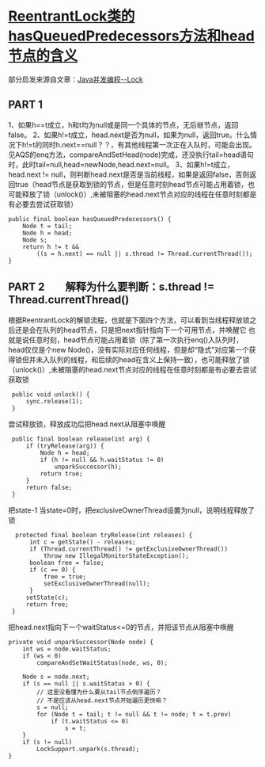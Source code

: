 # [ReentrantLock类的hasQueuedPredecessors方法和head节点的含义](https://www.cnblogs.com/kumu/p/10659835.html)

部分启发来源自文章：[Java并发编程--Lock](https://www.cnblogs.com/zaizhoumo/p/7756310.html)

## PART 1

1、如果h==t成立，h和t均为null或是同一个具体的节点，无后继节点，返回false。
2、如果h!=t成立，head.next是否为null，如果为null，返回true。什么情况下h!=t的同时h.next==null？？，有其他线程第一次正在入队时，可能会出现。见AQS的enq方法，compareAndSetHead(node)完成，还没执行tail=head语句时，此时tail=null,head=newNode,head.next=null。
3、如果h!=t成立，head.next != null，则判断head.next是否是当前线程，如果是返回false，否则返回true（head节点是获取到锁的节点，但是任意时刻head节点可能占用着锁，也可能释放了锁（unlock()）,未被阻塞的head.next节点对应的线程在任意时刻都是有必要去尝试获取锁）

```
public final boolean hasQueuedPredecessors() {
    Node t = tail; 
    Node h = head;
    Node s;
    return h != t &&
        ((s = h.next) == null || s.thread != Thread.currentThread());
}
```


## PART 2　　解释为什么要判断：s.thread != Thread.currentThread()

根据ReentrantLock的解锁流程，也就是下面四个方法，可以看到当线程释放锁之后还是会在队列的head节点，只是把next指针指向下一个可用节点，并唤醒它
也就是说任意时刻，head节点可能占用着锁（除了第一次执行enq()入队列时，head仅仅是个new Node()，没有实际对应任何线程，但是却“隐式”对应第一个获得锁但并未入队列的线程，和后续的head在含义上保持一致），也可能释放了锁（unlock()）,未被阻塞的head.next节点对应的线程在任意时刻都是有必要去尝试获取锁
```
 public void unlock() {
     sync.release(1);
 }
```

尝试释放锁，释放成功后把head.next从阻塞中唤醒

```
 public final boolean release(int arg) {
     if (tryRelease(arg)) {
         Node h = head;
         if (h != null && h.waitStatus != 0)
             unparkSuccessor(h);
         return true;
     }
     return false;
 }
```


把state-1
当state=0时，把exclusiveOwnerThread设置为null，说明线程释放了锁

```
  protected final boolean tryRelease(int releases) {
      int c = getState() - releases;
      if (Thread.currentThread() != getExclusiveOwnerThread())
          throw new IllegalMonitorStateException();
      boolean free = false;
      if (c == 0) {
          free = true;
          setExclusiveOwnerThread(null);
      }
     setState(c);
     return free;
 }

```


把head.next指向下一个waitStatus<=0的节点，并把该节点从阻塞中唤醒

```
private void unparkSuccessor(Node node) {
    int ws = node.waitStatus;
    if (ws < 0)
        compareAndSetWaitStatus(node, ws, 0);

    Node s = node.next;
    if (s == null || s.waitStatus > 0) {
        // 这里没看懂为什么要从tail节点倒序遍历？
        // 不是应该从head.next节点开始遍历更快嘛？
        s = null;
        for (Node t = tail; t != null && t != node; t = t.prev)
            if (t.waitStatus <= 0)
                s = t;
    }
    if (s != null)
        LockSupport.unpark(s.thread);
}

```


